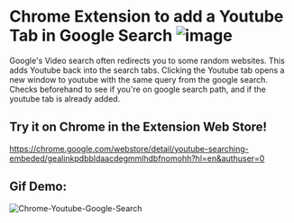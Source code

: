 # Chrome Extension to add a Youtube Tab in Google Search ![image](https://user-images.githubusercontent.com/77988513/115036895-2565bf80-9e8b-11eb-8678-5ca7f4961601.png)

Google's Video search often redirects you to some random websites. This adds Youtube back into the search tabs. Clicking the Youtube tab opens a new window to youtube with the same query from the google search.
Checks beforehand to see if you're on google search path, and if the youtube tab is already added.

## Try it on Chrome in the Extension Web Store!

https://chrome.google.com/webstore/detail/youtube-searching-embeded/gealinkpdbbldaacdegmmlhdbfnomohh?hl=en&authuser=0



## Gif Demo:

![Chrome-Youtube-Google-Search](https://user-images.githubusercontent.com/77988513/114970919-9a5bd980-9e38-11eb-8493-f9339eefa256.gif)
